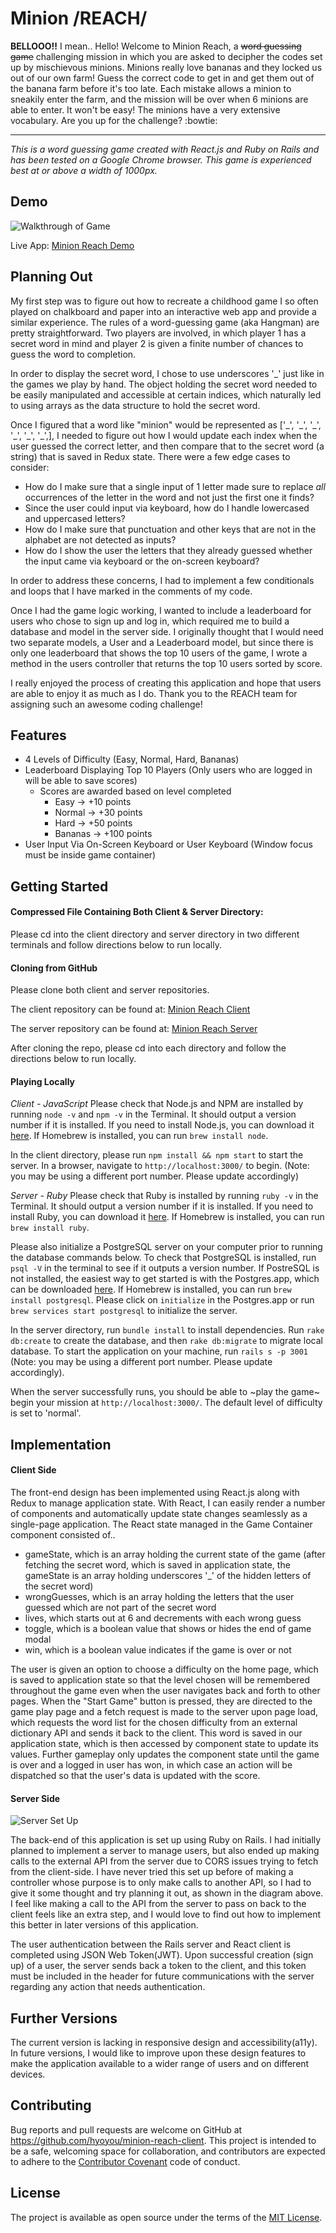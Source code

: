 # Minion /REACH/
**BELLOOO!!** I mean.. Hello! Welcome to Minion Reach, a ~~word guessing game~~ challenging mission in which you are asked to decipher the codes set up by mischievous minions. Minions really love bananas and they locked us out of our own farm! Guess the correct code to get in and get them out of the banana farm before it's too late. Each mistake allows a minion to sneakily enter the farm, and the mission will be over when 6 minions are able to enter. It won't be easy! The minions have a very extensive vocabulary. Are you up for the challenge? :bowtie:

<hr />

_This is a word guessing game created with React.js and Ruby on Rails and has been tested on a Google Chrome browser. This game is experienced best at or above a width of 1000px._

## Demo
![Walkthrough of Game](Walkthrough.gif)

Live App: [Minion Reach Demo](https://minion-reach.herokuapp.com/)

## Planning Out
My first step was to figure out how to recreate a childhood game I so often played on chalkboard and paper into an interactive web app and provide a similar experience. The rules of a word-guessing game (aka Hangman) are pretty straightforward. Two players are involved, in which player 1 has a secret word in mind and player 2 is given a finite number of chances to guess the word to completion.

In order to display the secret word, I chose to use underscores '_' just like in the games we play by hand. The object holding the secret word needed to be easily manipulated and accessible at certain indices, which naturally led to using arrays as the data structure to hold the secret word.

Once I figured that a word like "minion" would be represented as ['\_', '\_', '\_', '\_', '\_', '\_',], I needed to figure out how I would update each index when the user guessed the correct letter, and then compare that to the secret word (a string) that is saved in Redux state. There were a few edge cases to consider:
* How do I make sure that a single input of 1 letter made sure to replace *all* occurrences of the letter in the word and not just the first one it finds?
* Since the user could input via keyboard, how do I handle lowercased and uppercased letters?
* How do I make sure that punctuation and other keys that are not in the alphabet are not detected as inputs?
* How do I show the user the letters that they already guessed whether the input came via keyboard or the on-screen keyboard?

In order to address these concerns, I had to implement a few conditionals and loops that I have marked in the comments of my code.

Once I had the game logic working, I wanted to include a leaderboard for users who chose to sign up and log in, which required me to build a database and model in the server side. I originally thought that I would need two separate models, a User and a Leaderboard model, but since there is only one leaderboard that shows the top 10 users of the game, I wrote a method in the users controller that returns the top 10 users sorted by score.

I really enjoyed the process of creating this application and hope that users are able to enjoy it as much as I do. Thank you to the REACH team for assigning such an awesome coding challenge!

## Features
* 4 Levels of Difficulty (Easy, Normal, Hard, Bananas)
* Leaderboard Displaying Top 10 Players (Only users who are logged in will be able to save scores)
    * Scores are awarded based on level completed
        * Easy &rarr; +10 points
        * Normal &rarr; +30 points
        * Hard &rarr; +50 points
        * Bananas &rarr; +100 points
* User Input Via On-Screen Keyboard or User Keyboard (Window focus must be inside game container)

## Getting Started
#### Compressed File Containing Both Client & Server Directory:
Please cd into the client directory and server directory in two different terminals and follow directions below to run locally.

#### Cloning from GitHub
Please clone both client and server repositories.

The client repository can be found at: [Minion Reach Client](https://github.com/hyoyou/minion-reach-client)

The server repository can be found at: [Minion Reach Server](https://github.com/hyoyou/minion-reach-api)

After cloning the repo, please cd into each directory and follow the directions below to run locally.

#### Playing Locally
*Client - JavaScript*
Please check that Node.js and NPM are installed by running `node -v` and `npm -v` in the Terminal. It should output a version number if it is installed. If you need to install Node.js, you can download it [here](https://nodejs.org/en/). If Homebrew is installed, you can run `brew install node`.

In the client directory, please run `npm install && npm start` to start the server. In a browser, navigate to `http://localhost:3000/` to begin. (Note: you may be using a different port number. Please update accordingly)

*Server - Ruby*
Please check that Ruby is installed by running `ruby -v` in the Terminal. It should output a version number if it is installed. If you need to install Ruby, you can download it [here](https://www.ruby-lang.org/en/documentation/installation/). If Homebrew is installed, you can run `brew install ruby`.

Please also initialize a PostgreSQL server on your computer prior to running the database commands below. To check that PostgreSQL is installed, run `psql -V` in the terminal to see if it outputs a version number. If PostreSQL is not installed, the easiest way to get started is with the Postgres.app, which can be downloaded [here](https://postgresapp.com/). If Homebrew is installed, you can run `brew install postgresql`. Please click on `initialize` in the Postgres.app or run `brew services start postgresql` to initialize the server.

In the server directory, run `bundle install` to install dependencies. Run `rake db:create` to create the database, and then `rake db:migrate` to migrate local database. To start the application on your machine, run `rails s -p 3001` (Note: you may be using a different port number. Please update accordingly).

When the server successfully runs, you should be able to ~play the game~ begin your mission at `http://localhost:3000/`. The default level of difficulty is set to 'normal'. 

## Implementation
#### Client Side
The front-end design has been implemented using React.js along with Redux to manage application state. With React, I can easily render a number of components and automatically update state changes seamlessly as a single-page application. The React state managed in the Game Container component consisted of..
* gameState, which is an array holding the current state of the game (after fetching the secret word, which is saved in application state, the gameState is an array holding underscores '_' of the hidden letters of the secret word)
* wrongGuesses, which is an array holding the letters that the user guessed which are not part of the secret word
* lives, which starts out at 6 and decrements with each wrong guess
* toggle, which is a boolean value that shows or hides the end of game modal
* win, which is a boolean value indicates if the game is over or not

The user is given an option to choose a difficulty on the home page, which is saved to application state so that the level chosen will be remembered throughout the game even when the user navigates back and forth to other pages. When the "Start Game" button is pressed, they are directed to the game play page and a fetch request is made to the server upon page load, which requests the word list for the chosen difficulty from an external dictionary API and sends it back to the client. This word is saved in our application state, which is then accessed by component state to update its values. Further gameplay only updates the component state until the game is over and a logged in user has won, in which case an action will be dispatched so that the user's data is updated with the score. 

#### Server Side
![Server Set Up](https://s3.amazonaws.com/minionreach/ServerDesign.jpg)

The back-end of this application is set up using Ruby on Rails. I had initially planned to implement a server to manage users, but also ended up making calls to the external API from the server due to CORS issues trying to fetch from the client-side. I have never tried this set up before of making a controller whose purpose is to only make calls to another API, so I had to give it some thought and try planning it out, as shown in the diagram above. I feel like making a call to the API from the server to pass on back to the client feels like an extra step, and I would love to find out how to implement this better in later versions of this application.

The user authentication between the Rails server and React client is completed using JSON Web Token(JWT). Upon successful creation (sign up) of a user, the server sends back a token to the client, and this token must be included in the header for future communications with the server regarding any action that needs authentication.

## Further Versions
The current version is lacking in responsive design and accessibility(a11y). In future versions, I would like to improve upon these design features to make the application available to a wider range of users and on different devices.

## Contributing
Bug reports and pull requests are welcome on GitHub at https://github.com/hyoyou/minion-reach-client. This project is intended to be a safe, welcoming space for collaboration, and contributors are expected to adhere to the [Contributor Covenant](http://contributor-covenant.org) code of conduct.

## License
The project is available as open source under the terms of the [MIT License](https://github.com/hyoyou/minion-reach-client/blob/master/LICENSE).